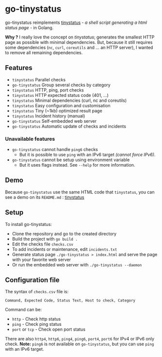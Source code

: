 # go-tinystatus

go-tinystatus reimplements [tinystatus](https://github.com/bderenzo/tinystatus) - _a shell script generating a html
status page_ - in Golang.

**Why ?** I really love the concept on _tinystatus_; generates the smallest HTTP page as possible with minimal
dependencies. But, because it still requires some dependencies (`nc`, `curl`, `coreutils` and ... an HTTP server), I
wanted to remove all remaining dependencies.

## Features

* `tinystatus` Parallel checks
* `go-tinystatus` Group several checks by category
* `tinystatus` HTTP, ping, port checks
* `tinystatus` HTTP expected status code (401, ...)
* `tinystatus` Minimal dependencies (curl, nc and coreutils)
* `tinystatus` Easy configuration and customisation
* `tinystatus` Tiny (~1kb) optimized result page
* `tinystatus` Incident history (manual)
* `go-tinystatus` Self-embedded web server
* `go-tinystatus` Automatic update of checks and incidents

### Unavailable features

* `go-tinystatus` cannot handle `ping6` checks
  * But it is possible to use `ping` with an IPv6 target _(cannot force IPv6)_.
* `go-tinystatus` cannot be setup using environment variable
  * But it uses flags instead. See `--help` for more information.

## Demo

Because `go-tinystatus` use the same HTML code that `tinystatus`, you can see a demo on
its `README.md` : [tinystatus](https://github.com/bderenzo/tinystatus)

## Setup

To install go-tinystatus:

* Clone the repository and go to the created directory
* Build the project with `go build .`
* Edit the checks file `checks.csv`
* To add incidents or maintenance, edit `incidents.txt`
* Generate status page `./go-tinystatus > index.html` and serve the page with your favorite web server
* Or run the embedded web server with `./go-tinystatus --daemon`

## Configuration file

The syntax of `checks.csv` file is:

```
Command, Expected Code, Status Text, Host to check, Category
```

Command can be:

* `http` - Check http status
* `ping` - Check ping status
* `port` or `tcp` - Check open port status

There are also `http4`, `http6`, `ping4`, `ping6`, `port4`, `port6` for IPv4 or IPv6 only check.
**Note:** `ping6` is not available on `go-tinystatus`, but you can use `ping` with an IPv6 target.

